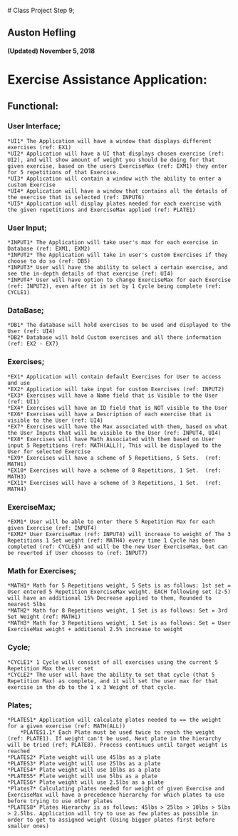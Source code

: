 ﻿﻿# Class Project Step 9;## Auston Hefling#### (Updated) November 5, 2018# Exercise Assistance Application:## Functional: ### User Interface;	*UI1* The Application will have a window that displays different exercises (ref: EX1)	*UI2* Application will have a UI that displays chosen exercise (ref: UI2), and will show amount of weight you should be doing for that given exercise, based on the users ExerciseMax (ref: EXM1) they enter for 5 repetitions of that Exercise.	*UI3* Application will contain a window with the ability to enter a custom Exercise	*UI4* Application will have a window that contains all the details of the exercise that is selected (ref: INPUT6)	*UI5* Application will display plates needed for each exercise with the given repetitions and ExerciseMax applied (ref: PLATE1)	### User Input;	*INPUT1* The Application will take user's max for each exercise in Database (ref: EXM1, EXM2)	*INPUT2* The Application will take in user's custom Exercises if they choose to do so (ref: DB5)	*INPUT3* User will have the ability to select a certain exercise, and see the in-depth details of that exercise (ref: UI4)	*INPUT4* User will have option to change ExerciseMax for each Exercise (ref: INPUT2), even after it is set by 1 Cycle being complete (ref: CYCLE1)	### DataBase;	*DB1* The database will hold exercises to be used and displayed to the User (ref: UI4)	*DB2* Database will hold Custom exercises and all there information (ref: EX2 - EX7)		### Exercises;	*EX1* Application will contain default Exercises for User to access and use	*EX2* Application will take input for custom Exercises (ref: INPUT2)	*EX3* Exercises will have a Name field that is Visible to the User (ref: UI1)	*EX4* Exercises will have an ID field that is NOT visible to the User	*EX6* Exercises will have a Description of each exercise that is visible to the User (ref: UI4)	*EX7* Exercises will have the Max associated with them, based on what the User Inputs that will be visible to the User (ref: INPUT4, UI4)	*EX8* Exercises will have Math Associated with them based on User input 5 Repetitions (ref: MATH(ALL)), This will be displayed to the User for selected Exercise	*EX9* Exercises will have a scheme of 5 Repetitions, 5 Sets.  (ref: MATH1)	*EX10* Exercises will have a scheme of 8 Repetitions, 1 Set.  (ref: MATH3)	*EX11* Exercises will have a scheme of 3 Repetitions, 1 Set.  (ref: MATH4)	### ExerciseMax;	*EXM1* User will be able to enter there 5 Repetition Max for each given Exercise (ref: INPUT4)	*EXM2* User ExerciseMax (ref: INPUT4) will increase to weight of The 3 Repetitions 1 Set weight (ref: MATH4) every time 1 Cycle has been completed (ref: CYCLE5) and will be the new User ExerciseMax, but can be reverted if User chooses to (ref: INPUT7)		### Math for Exercises;	*MATH1* Math for 5 Repetitions weight, 5 Sets is as follows: 1st set = User entered 5 Repetition ExerciseMax weight. EACH following set (2-5) will have an additional 15% Decrease applied to them, Rounded to nearest 5lbs	*MATH2* Math for 8 Repetitions weight, 1 Set is as follows: Set = 3rd Set Weight (ref: MATH1)	*MATH3* Math for 3 Repetitions weight, 1 Set is as follows: Set = User ExerciseMax weight + additional 2.5% increase to weight	### Cycle;	*CYCLE1* 1 Cycle will consist of all exercises using the current 5 Repetition Max the user set	*CYCLE2* The user will have the ability to set that cycle (that 5 Repetition Max) as complete, and it will set the user max for that exercise in the db to the 1 x 3 Weight of that cycle.		### Plates;	*PLATES1* Application will calculate plates needed to == the weight for a given exercise (ref: MATH(ALL))		*PLATES1.1* Each Plate must be used twice to reach the weight (ref: PLATE1). If weight can't be used, Next plate in the hierarchy will be tried (ref: PLATE8). Process continues until target weight is reached	*PLATES2* Plate weight will use 45lbs as a plate	*PLATES3* Plate weight will use 25lbs as a plate	*PLATES4* Plate weight will use 10lbs as a plate	*PLATES5* Plate weight will use 5lbs as a plate	*PLATES6* Plate weight will use 2.5lbs as a plate	*Plates7* Calculating plates needed for weight of given Exercise and ExerciseMax will have a precedence hierarchy for which plates to use before trying to use other plates	*PLATES8* Plates Hierarchy is as follows: 45lbs > 25lbs > 10lbs > 5lbs > 2.5lbs. Application will try to use as few plates as possible in order to get to assigned weight (Using bigger plates first before smaller ones)			